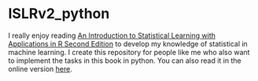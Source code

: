 # ISLRv2_python  

I really enjoy reading [An Introduction to Statistical Learning with Applications in R Second Edition](https://hastie.su.domains/ISLR2/ISLRv2_website.pdf) to develop my knowledge of statistical in machine learning. I create this repository for people like me who also want to implement the tasks in this book in python. You can also read it in the online version [here](ferygood.github.io/ISLRv2_python).